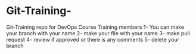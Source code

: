 # Git-Training-
Git-Training repo for DevOps Course Training members
1- You can make your branch with your name
2- make your file with your name
3- make pull request 
4- review if approved or there is any comments
5- delete your branch  

